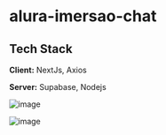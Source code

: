 # alura-imersao-chat


## Tech Stack

**Client:** NextJs, Axios

**Server:** Supabase, Nodejs



![image](https://user-images.githubusercontent.com/25290972/151464879-59094c59-008f-4577-b187-ba85b9621dfd.png)

![image](https://user-images.githubusercontent.com/25290972/151464937-1315d8a5-6f34-42c1-bad9-ea325cad8361.png)


